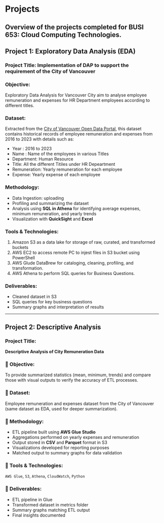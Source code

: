 # Projects
Overview of the projects completed for BUSI 653: Cloud Computing Technologies. 
---
## Project 1: Exploratory Data Analysis (EDA)
### Project Title: Implementation of DAP to support the requirement of the City of Vancouver
### Objective:
Exploratory Data Analysis for Vancouver City aim to analyse employee remuneration and expenses for HR Department employees according to different titles. 
### Dataset:
Extracted from the [City of Vancouver Open Data Portal](https://opendata.vancouver.ca), this dataset contains historical records of employee remuneration and expenses from 2016 to 2023 with details such as:
- Year : 2016 to 2023
- Name : Name of the employees in various Titles
- Department: Human Resource
- Title: All the different Titiles under HR Depeartment
- Remuneration: Yearly remuneration for each employee
- Expense: Yearly expense of each employee
###  Methodology:
- Data Ingestion: uploading 
- Profiling and summarizing the dataset
- Analysis using **SQL in Athena** for identifying average expenses, minimum remuneration, and yearly trends
- Visualization with **QuickSight** and **Excel**

###  Tools & Technologies:
1. Amazon S3 as a data lake for storage of raw, curated, and transformed buckets
2. AWS EC2 to access remote PC to injest files in S3 bucket using PowerShell
3. AWS Glude DataBrew for cataloging, cleaning, profiling, and transformation. 
4. AWS Athena to perform SQL queries for Business Questions.

###  Deliverables:
- Cleaned dataset in S3
- SQL queries for key business questions
- Summary graphs and interpretation of results

---

##  Project 2: Descriptive Analysis

###  Project Title:
**Descriptive Analysis of City Remuneration Data**

### 🔹 Objective:
To provide summarized statistics (mean, minimum, trends) and compare those with visual outputs to verify the accuracy of ETL processes.

### 🔹 Dataset:
Employee remuneration and expenses dataset from the City of Vancouver (same dataset as EDA, used for deeper summarization).

### 🔹 Methodology:
- ETL pipeline built using **AWS Glue Studio**
- Aggregations performed on yearly expenses and remuneration
- Output stored in **CSV** and **Parquet** format in S3
- Visualizations developed for reporting purposes
- Matched output to summary graphs for data validation

### 🔹 Tools & Technologies:
`AWS Glue`, `S3`, `Athena`, `CloudWatch`, `Python`

### 🔹 Deliverables:
- ETL pipeline in Glue
- Transformed dataset in metrics folder
- Summary graphs matching ETL output
- Final insights documented

